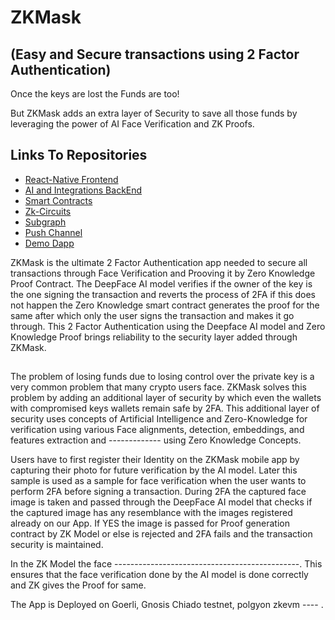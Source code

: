 # ZKMask 
## (Easy and Secure transactions using 2 Factor Authentication)

Once the keys are lost the Funds are too! 

But ZKMask adds an extra layer of Security to save all those funds by leveraging the power of AI Face Verification and ZK Proofs.
##
## Links To Repositories
- [React-Native Frontend](https://github.com/zkMask/mobile-frontend)
- [AI and Integrations BackEnd](https://github.com/zkMask/backend)
- [Smart Contracts](https://github.com/zkMask/contracts)
- [Zk-Circuits](https://github.com/zkMask/zkMask-circuits)
- [Subgraph](https://github.com/zkMask/zkMask-subgraph)
- [Push Channel](https://github.com/zkMask/zkMask-pushNotif)
- [Demo Dapp](https://github.com/zkMask/TestingDapp)


ZKMask is the ultimate 2 Factor Authentication app needed to secure all transactions through Face Verification and Prooving it by Zero Knowledge Proof Contract. The DeepFace AI model verifies if the owner of the key is the one signing the transaction and reverts the process of 2FA if this does not happen the Zero Knowledge smart contract generates the proof for the same after which only the user signs the transaction and makes it go through. This 2 Factor Authentication using the  Deepface AI model and Zero Knowledge Proof brings reliability to the security layer added through ZKMask.

## 
The problem of losing funds due to losing control over the private key is a very common problem that many crypto users face. ZKMask solves this problem by adding an additional layer of security by which even the wallets with compromised keys wallets remain safe by 2FA. This additional layer of security uses concepts of Artificial Intelligence and Zero-Knowledge for verification using various Face alignments, detection, embeddings, and features extraction and ------------- using Zero Knowledge Concepts. 

Users have to first register their Identity on the ZKMask mobile app by capturing their photo for future verification by the AI model. Later this sample is used as a sample for face verification when the user wants to perform 2FA before signing a transaction. During 2FA the captured face image is taken and passed through the DeepFace AI model that checks if the captured image has any resemblance with the images registered already on our App. If YES the image is passed for Proof generation contract by ZK Model or else is rejected and 2FA fails and the transaction security is maintained. 

In the ZK Model the face ----------------------------------------------.
This ensures that the face verification done by the AI model is done correctly and ZK gives the Proof for same.
 
The App is Deployed on Goerli, Gnosis Chiado testnet, polgyon zkevm ---- .


